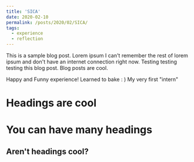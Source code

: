```yaml
---
title: 'SICA'
date: 2020-02-10
permalink: /posts/2020/02/SICA/
tags:
  - experience
  - reflection
---
```


This is a sample blog post. Lorem ipsum I can't remember the rest of lorem ipsum and don't have an internet connection right now. Testing testing testing this blog post. Blog posts are cool.

Happy and Funny experience! Learned to bake : ) My very first "intern"

Headings are cool
======

You can have many headings
======

Aren't headings cool?
------